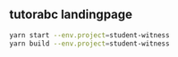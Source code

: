 ## tutorabc landingpage

``` bash
yarn start --env.project=student-witness
yarn build --env.project=student-witness
```